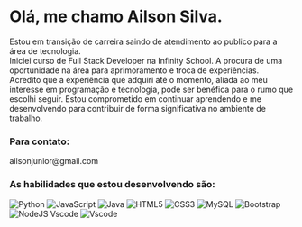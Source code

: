 # Olá, me chamo Ailson Silva.
Estou em transição de carreira saindo de atendimento ao publico para a área de tecnologia.<br>
Iniciei curso de Full Stack Developer na Infinity School. A procura de uma oportunidade na área para aprimoramento e troca de experiências.<br>
Acredito que a experiência que adquiri até o momento, aliada ao meu interesse em programação e tecnologia, pode ser benéfica para o rumo que escolhi seguir. Estou comprometido em continuar aprendendo e me desenvolvendo para contribuir de forma significativa no ambiente de trabalho.<br>
<h3>Para contato:</h3>
ailsonjunior@gmail.com


<h3>As habilidades que estou desenvolvendo são:</h3>

![Python](https://img.shields.io/badge/python-3670A0?logo=python&logoColor=ffdd54)
![JavaScript](https://img.shields.io/badge/javascript-%23323330.svg?logo=javascript&logoColor=%23F7DF1E)
![Java](https://img.shields.io/badge/java-%23ED8B00.svg?logo=java&logoColor=white)
![HTML5](https://img.shields.io/badge/html5-%23E34F26.svg?logo=html5&logoColor=white)
![CSS3](https://img.shields.io/badge/css3-%231572B6.svg?logo=css3&logoColor=white)
![MySQL](https://img.shields.io/badge/mysql-%2300f.svg?logo=mysql&logoColor=white)
![Bootstrap](https://img.shields.io/badge/-boostrap-0D1117?style=for-the-badge&logo=bootstrap&labelColor=0D1117)
![NodeJS](https://img.shields.io/badge/node.js-6DA55F?style=for-the-badge&logo=node.js&logoColor=white)
Vscode 	![Vscode](https://img.shields.io/badge/Vscode-007ACC?style=for-the-badge&logo=visual-studio-code&logoColor=white)

